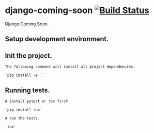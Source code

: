 # django-coming-soon [![Build Status](https://travis-ci.org/tsotetsi/django-coming-soon.svg?branch=develop)](https://travis-ci.org/tsotetsi/django-coming-soon)
Django Coming Soon.

## Setup development environment.


## Init the project.
    The following command will install all project dependencies.

    `pip install -e .`


## Running tests.
    # install pytest or tox first.
    
    `pip install tox`
 
    # run the tests.
    
    `tox`
